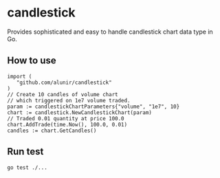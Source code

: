 # candlestick
Provides sophisticated and easy to handle candlestick chart data type in Go.

## How to use
 ```golang
 import (
    "github.com/alunir/candlestick"
 )
 // Create 10 candles of volume chart
 // which triggered on 1e7 volume traded.
 param := candlestickChartParameters{"volume", "1e7", 10}
 chart := candlestick.NewCandlestickChart(param)
 // Traded 0.01 quantity at price 100.0
 chart.AddTrade(time.Now(), 100.0, 0.01)
 candles := chart.GetCandles()
 ```

## Run test
```
go test ./...
```
